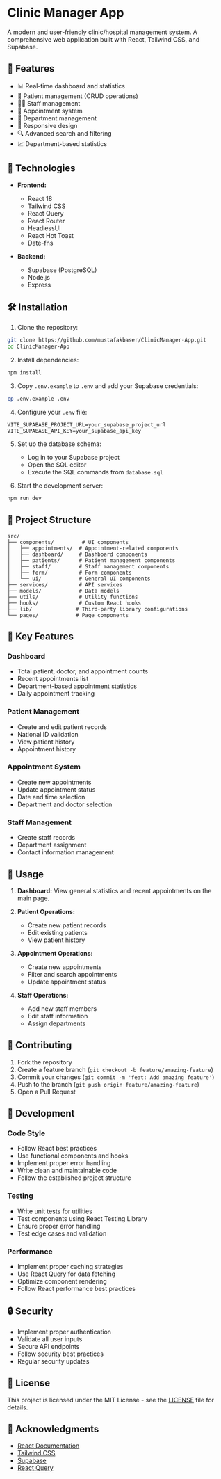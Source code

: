 # Clinic Manager App

A modern and user-friendly clinic/hospital management system. A comprehensive web application built with React, Tailwind CSS, and Supabase.

## 🌟 Features

- 📊 Real-time dashboard and statistics
- 👥 Patient management (CRUD operations)
- 👨‍⚕️ Staff management
- 📅 Appointment system
- 🏥 Department management
- 📱 Responsive design
- 🔍 Advanced search and filtering
- 📈 Department-based statistics

## 🚀 Technologies

- **Frontend:**
  - React 18
  - Tailwind CSS
  - React Query
  - React Router
  - HeadlessUI
  - React Hot Toast
  - Date-fns

- **Backend:**
  - Supabase (PostgreSQL)
  - Node.js
  - Express

## 🛠️ Installation

1. Clone the repository:
```bash
git clone https://github.com/mustafakbaser/ClinicManager-App.git
cd ClinicManager-App
```

2. Install dependencies:
```bash
npm install
```

3. Copy `.env.example` to `.env` and add your Supabase credentials:
```bash
cp .env.example .env
```

4. Configure your `.env` file:
```env
VITE_SUPABASE_PROJECT_URL=your_supabase_project_url
VITE_SUPABASE_API_KEY=your_supabase_api_key
```

5. Set up the database schema:
   - Log in to your Supabase project
   - Open the SQL editor
   - Execute the SQL commands from `database.sql`

6. Start the development server:
```bash
npm run dev
```

## 📁 Project Structure

```
src/
├── components/         # UI components
│   ├── appointments/  # Appointment-related components
│   ├── dashboard/     # Dashboard components
│   ├── patients/      # Patient management components
│   ├── staff/         # Staff management components
│   ├── form/          # Form components
│   └── ui/            # General UI components
├── services/          # API services
├── models/            # Data models
├── utils/             # Utility functions
├── hooks/             # Custom React hooks
├── lib/              # Third-party library configurations
└── pages/            # Page components
```

## 🔑 Key Features

### Dashboard
- Total patient, doctor, and appointment counts
- Recent appointments list
- Department-based appointment statistics
- Daily appointment tracking

### Patient Management
- Create and edit patient records
- National ID validation
- View patient history
- Appointment history

### Appointment System
- Create new appointments
- Update appointment status
- Date and time selection
- Department and doctor selection

### Staff Management
- Create staff records
- Department assignment
- Contact information management

## 📝 Usage

1. **Dashboard:** View general statistics and recent appointments on the main page.

2. **Patient Operations:**
   - Create new patient records
   - Edit existing patients
   - View patient history

3. **Appointment Operations:**
   - Create new appointments
   - Filter and search appointments
   - Update appointment status

4. **Staff Operations:**
   - Add new staff members
   - Edit staff information
   - Assign departments

## 🤝 Contributing

1. Fork the repository
2. Create a feature branch (`git checkout -b feature/amazing-feature`)
3. Commit your changes (`git commit -m 'feat: Add amazing feature'`)
4. Push to the branch (`git push origin feature/amazing-feature`)
5. Open a Pull Request

## 🔧 Development

### Code Style
- Follow React best practices
- Use functional components and hooks
- Implement proper error handling
- Write clean and maintainable code
- Follow the established project structure

### Testing
- Write unit tests for utilities
- Test components using React Testing Library
- Ensure proper error handling
- Test edge cases and validation

### Performance
- Implement proper caching strategies
- Use React Query for data fetching
- Optimize component rendering
- Follow React performance best practices

## 🔒 Security

- Implement proper authentication
- Validate all user inputs
- Secure API endpoints
- Follow security best practices
- Regular security updates

## 📄 License

This project is licensed under the MIT License - see the [LICENSE](LICENSE) file for details.

## 🙏 Acknowledgments

- [React Documentation](https://reactjs.org/)
- [Tailwind CSS](https://tailwindcss.com/)
- [Supabase](https://supabase.io/)
- [React Query](https://react-query.tanstack.com/)